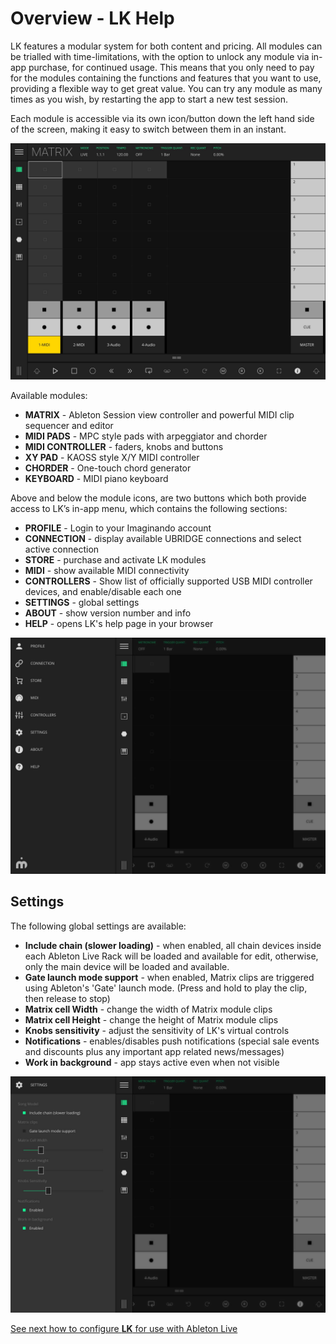 # Overview - LK Help

LK features a modular system for both content and pricing. All modules can be trialled with time-limitations, with the option to unlock any module via in-app purchase, for continued usage. This means that you only need to pay for the modules containing the functions and features that you want to use, providing a flexible way to get great value. You can try any module as many times as you wish, by restarting the app to start a new test session.

Each module is accessible via its own icon/button down the left hand side of the screen, making it easy to switch between them in an instant.

![LK Matrix Module default empty state overview](/lk/images/overview/overview.jpg)

Available modules:

- **MATRIX** - Ableton Session view controller and powerful MIDI clip sequencer and editor
- **MIDI PADS** - MPC style pads with arpeggiator and chorder
- **MIDI CONTROLLER** - faders, knobs and buttons
- **XY PAD** - KAOSS style X/Y MIDI controller
- **CHORDER** - One-touch chord generator
- **KEYBOARD** - MIDI piano keyboard

Above and below the module icons, are two buttons which both provide access to LK’s in-app menu, which contains the following sections:

- **PROFILE** - Login to your Imaginando account
- **CONNECTION** - display available UBRIDGE connections and select active connection
- **STORE** - purchase and activate LK modules
- **MIDI** - show available MIDI connectivity
- **CONTROLLERS** - Show list of officially supported USB MIDI controller devices, and enable/disable each one
- **SETTINGS** - global settings
- **ABOUT** - show version number and info
- **HELP** - opens LK's help page in your browser

![LK Main menu](/lk/images/overview/menu.jpg)

## Settings

The following global settings are available:

- **Include chain (slower loading)** - when enabled, all chain devices inside each Ableton Live Rack will be loaded and available for edit, otherwise, only the main device will be loaded and available.
- **Gate launch mode support** - when enabled, Matrix clips are triggered using Ableton's 'Gate' launch mode. (Press and hold to play the clip, then release to stop)
- **Matrix cell Width** - change the width of Matrix module clips 
- **Matrix cell Height** - change the height of Matrix module clips 
- **Knobs sensitivity** - adjust the sensitivity of LK's virtual controls
- **Notifications** - enables/disables push notifications (special sale events and discounts plus any important app related news/messages)
- **Work in background** - app stays active even when not visible

![LK Settings submenu of main menu](/lk/images/overview/settings.jpg)

[See next how to configure **LK** for use with Ableton Live](setup)
